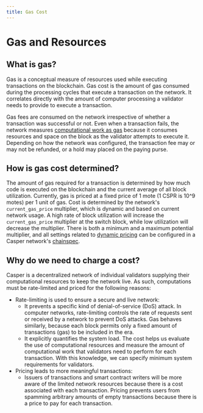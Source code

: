 ```yaml
---
title: Gas Cost
---
```


# Gas and Resources



## What is gas?

Gas is a conceptual measure of resources used while executing transactions on the blockchain. Gas cost is the amount of gas consumed during the processing cycles that execute a transaction on the network. It correlates directly with the amount of computer processing a validator needs to provide to execute a transaction.

Gas fees are consumed on the network irrespective of whether a transaction was successful or not. Even when a transaction fails, the network measures [computational work as gas](../design/casper-design.md#measuring-computational-work-execution-semantics-gas) because it consumes resources and space on the block as the validator attempts to execute it. Depending on how the network was configured, the transaction fee may or may not be refunded, or a hold may placed on the paying purse. 

## How is gas cost determined?

The amount of gas required for a transaction is determined by how much code is executed on the blockchain and the current average of all block utilization. Currently, gas is priced at a fixed price of 1 mote (1 CSPR is 10^9 motes) per 1 unit of gas. Cost is determined by the network's `current_gas_price` multiplier, which is dynamic and based on current network usage. A high rate of block utilization will increase the `current_gas_price` multiplier at the switch block, while low utilization will decrease the multiplier. There is both a minimum and a maximum potential multiplier, and all settings related to [dynamic pricing](../../concepts/economics/dynamic-gas-pricing.md) can be configured in a Casper network's [chainspec](../glossary/C.md#chainspec).

## Why do we need to charge a cost?

Casper is a decentralized network of individual validators supplying their computational resources to keep the network live. As such, computations must be rate-limited and priced for the following reasons:

-   Rate-limiting is used to ensure a secure and live network:
    -   It prevents a specific kind of denial-of-service (DoS) attack. In computer networks, rate-limiting controls the rate of requests sent or received by a network to prevent DoS attacks. Gas behaves similarly, because each block permits only a fixed amount of transactions (gas) to be included in the era.
    -   It explicitly quantifies the system load. The cost helps us evaluate the use of computational resources and measure the amount of computational work that validators need to perform for each transaction. With this knowledge, we can specify minimum system requirements for validators.
-   Pricing leads to more meaningful transactions:
    -   Issuers of transactions and smart contract writers will be more aware of the limited network resources because there is a cost associated with each transaction. Pricing prevents users from spamming arbitrary amounts of empty transactions because there is a price to pay for each transaction.
